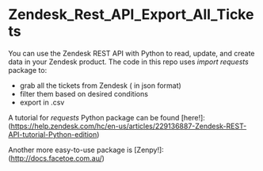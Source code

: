 # Zendesk_Rest_API_Export_All_Tickets
You can use the Zendesk REST API with Python to read, update, and create data in your Zendesk product. 
The code in this repo uses *import requests* package to:

- grab all the tickets from Zendesk ( in json format)
- filter them based on desired conditions
- export in .csv 


A tutorial for *requests* Python package can be found [here!]: (https://help.zendesk.com/hc/en-us/articles/229136887-Zendesk-REST-API-tutorial-Python-edition)


Another more easy-to-use package is [Zenpy!]: (http://docs.facetoe.com.au/)

